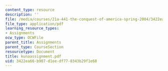 ```yaml
---
content_type: resource
description: ''
file: /media/courses/21a-441-the-conquest-of-america-spring-2004/3422ea66b907d1eedf778343b29f1e68_kunaassignment.pdf
file_type: application/pdf
learning_resource_types:
- Assignments
ocw_type: OCWFile
parent_title: Assignments
parent_type: CourseSection
resourcetype: Document
title: kunaassignment.pdf
uid: 3422ea66-b907-d1ee-df77-8343b29f1e68
---
```

